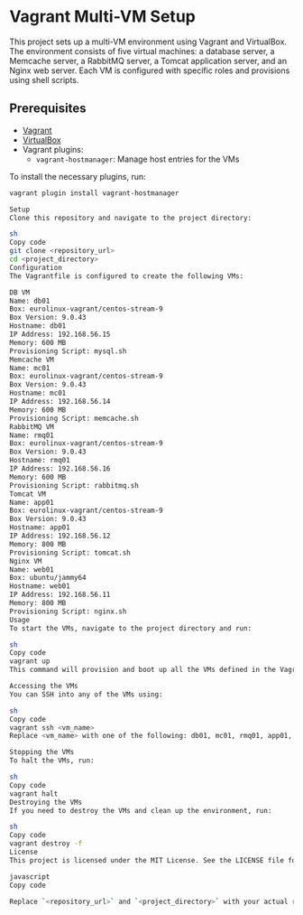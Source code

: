 # Vagrant Multi-VM Setup

This project sets up a multi-VM environment using Vagrant and VirtualBox. The environment consists of five virtual machines: a database server, a Memcache server, a RabbitMQ server, a Tomcat application server, and an Nginx web server. Each VM is configured with specific roles and provisions using shell scripts.

## Prerequisites

- [Vagrant](https://www.vagrantup.com/downloads)
- [VirtualBox](https://www.virtualbox.org/wiki/Downloads)
- Vagrant plugins:
  - `vagrant-hostmanager`: Manage host entries for the VMs

To install the necessary plugins, run:

```sh
vagrant plugin install vagrant-hostmanager

Setup
Clone this repository and navigate to the project directory:

sh
Copy code
git clone <repository_url>
cd <project_directory>
Configuration
The Vagrantfile is configured to create the following VMs:

DB VM
Name: db01
Box: eurolinux-vagrant/centos-stream-9
Box Version: 9.0.43
Hostname: db01
IP Address: 192.168.56.15
Memory: 600 MB
Provisioning Script: mysql.sh
Memcache VM
Name: mc01
Box: eurolinux-vagrant/centos-stream-9
Box Version: 9.0.43
Hostname: mc01
IP Address: 192.168.56.14
Memory: 600 MB
Provisioning Script: memcache.sh
RabbitMQ VM
Name: rmq01
Box: eurolinux-vagrant/centos-stream-9
Box Version: 9.0.43
Hostname: rmq01
IP Address: 192.168.56.16
Memory: 600 MB
Provisioning Script: rabbitmq.sh
Tomcat VM
Name: app01
Box: eurolinux-vagrant/centos-stream-9
Box Version: 9.0.43
Hostname: app01
IP Address: 192.168.56.12
Memory: 800 MB
Provisioning Script: tomcat.sh
Nginx VM
Name: web01
Box: ubuntu/jammy64
Hostname: web01
IP Address: 192.168.56.11
Memory: 800 MB
Provisioning Script: nginx.sh
Usage
To start the VMs, navigate to the project directory and run:

sh
Copy code
vagrant up
This command will provision and boot up all the VMs defined in the Vagrantfile.

Accessing the VMs
You can SSH into any of the VMs using:

sh
Copy code
vagrant ssh <vm_name>
Replace <vm_name> with one of the following: db01, mc01, rmq01, app01, or web01.

Stopping the VMs
To halt the VMs, run:

sh
Copy code
vagrant halt
Destroying the VMs
If you need to destroy the VMs and clean up the environment, run:

sh
Copy code
vagrant destroy -f
License
This project is licensed under the MIT License. See the LICENSE file for details.

javascript
Copy code

Replace `<repository_url>` and `<project_directory>` with your actual repository URL and project directory name.








